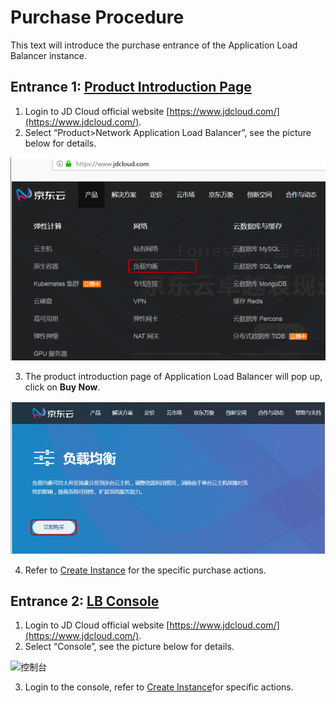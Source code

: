 # Purchase Procedure

This text will introduce the purchase entrance of the Application Load Balancer instance.

## Entrance 1: [Product Introduction Page](https://www.jdcloud.com/products/loadbalance)
1. Login to JD Cloud official website [https://www.jdcloud.com/](https://www.jdcloud.com/).
2. Select “Product>Network Application Load Balancer”, see the picture below for details.

![ALB](../../../../image/Networking/ALB/ALB-011.png)

3. The product introduction page of Application Load Balancer will pop up, click on **Buy Now**.

![ALB-buy](../../../../image/Networking/ALB/ALB-012.png)

4. Refer to [Create Instance](../../../../documentation/Networking/ALB/Getting-Started/Create-ALB-Instance.md) for the specific purchase actions.

## Entrance 2: [LB Console](https://console.jdcloud.com/host/loadBalance/list)

1. Login to JD Cloud official website [https://www.jdcloud.com/](https://www.jdcloud.com/).
2. Select “Console”, see the picture below for details.

![控制台](../../../../image/Networking/ALB/console-buy.png)

3. Login to the console, refer to [Create Instance](../../../../documentation/Networking/ALB/Getting-Started/Create-ALB-Instance.md)for specific actions.
